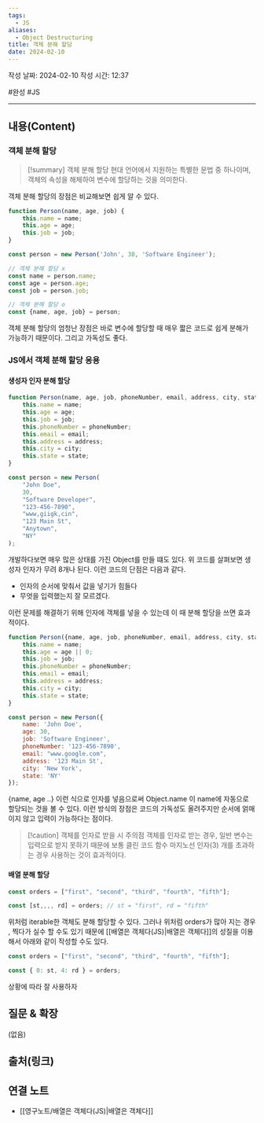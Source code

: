 ```yaml
---
tags:
  - JS
aliases:
  - Object Destructuring
title: 객체 분해 할당
date: 2024-02-10
---
```

작성 날짜: 2024-02-10
작성 시간: 12:37

#완성 #JS 

----
## 내용(Content)
### 객체 분해 할당
>[!summary] 객체 분해 할당
>현대 언어에서 지원하는 특별한 문법 중 하나이며, 객체의 속성을 해체하여 변수에 할당하는 것을 의미한다. 

객체 분해 할당의 장점은 비교해보면 쉽게 알 수 있다.

```js
function Person(name, age, job) {
    this.name = name;
    this.age = age;
    this.job = job;
}

const person = new Person('John', 30, 'Software Engineer');

// 객체 분해 할당 x
const name = person.name;
const age = person.age;
const job = person.job;

// 객체 분해 할당 o
const {name, age, job} = person;
```

객체 분해 할당의 엄청난 장점은 바로 변수에 할당할 때 매우 짧은 코드로 쉽게 분해가 가능하기 때문이다. 그리고 가독성도 좋다.

### JS에서 객체 분해 할당 응용
#### 생성자 인자 분해 할당

```js
function Person(name, age, job, phoneNumber, email, address, city, state) {
    this.name = name;
    this.age = age;
    this.job = job;
    this.phoneNumber = phoneNumber;
    this.email = email;
    this.address = address;
    this.city = city;
    this.state = state;
}

const person = new Person(
    "John Doe",
    30,
    "Software Developer",
    "123-456-7890",
    "www,giigk,cin",
    "123 Main St",
    "Anytown",
    "NY"
);
```

개발하다보면 매우 많은 상태를 가진 Object를 만들 떄도 있다. 위 코드를 살펴보면 생성자 인자가 무려 8개나 된다. 이런 코드의 단점은 다음과 같다.

- 인자의 순서에 맞춰서 값을 넣기가 힘들다
- 무엇을 입력했는지 잘 모르겠다.

이런 문제를 해결하기 위해 인자에 객체를 넣을 수 있는데 이 때 분해 할당을 쓰면 효과적이다.

```js
function Person({name, age, job, phoneNumber, email, address, city, state}) {
    this.name = name;
    this.age = age || 0;
    this.job = job;
    this.phoneNumber = phoneNumber;
    this.email = email;
    this.address = address;
    this.city = city;
    this.state = state;
}

const person = new Person({
    name: 'John Doe',
    age: 30,
    job: 'Software Engineer',
    phoneNumber: '123-456-7890',
    email: "www.google.com",
    address: '123 Main St',
    city: 'New York',
    state: 'NY'
});
```

{name, age ..} 이런 식으로 인자를 넣음으로써 Object.name 이 name에 자동으로 할당되는 것을 볼 수 있다. 이런 방식의 장점은 코드의 가독성도 올려주지만 순서에 얽매이지 않고 입력이 가능하다는 점이다.

>[!caution] 객체를 인자로 받을 시 주의점
>객체를 인자로 받는 경우, 일반 변수는 입력으로 받지 못하기 때문에 보통 클린 코드 함수 마지노선 인자(3) 개를 초과하는 경우 사용하는 것이 효과적이다.


#### 배열 분해 할당

```js
const orders = ["first", "second", "third", "fourth", "fifth"];

const [st,,,, rd] = orders; // st = "first", rd = "fifth"
```

위처럼 iterable한 객체도 분해 할당할 수 있다. 그러나 위처럼 orders가 많아 지는 경우 , 찍다가 실수 할 수도 있기 때문에 [[배열은 객체다(JS)|배열은 객체다]]의 성질을 이용해서 아래와 같이 작성할 수도 있다.

```js
const orders = ["first", "second", "third", "fourth", "fifth"];

const { 0: st, 4: rd } = orders;
```
상황에 따라 잘 사용하자



## 질문 & 확장

(없음)

## 출처(링크)


## 연결 노트
- [[영구노트/배열은 객체다(JS)|배열은 객체다]]










